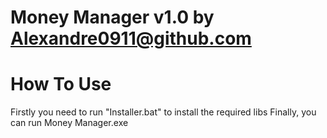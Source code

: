 # Money Manager v1.0 by Alexandre0911@github.com

# How To Use
Firstly you need to run "Installer.bat" to install the required libs
Finally, you can run Money Manager.exe
